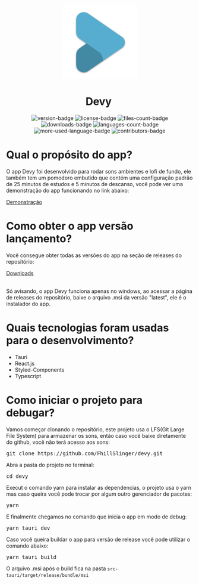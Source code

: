 <div align="center">
  <img width="200px" src="/public/favicons/android-chrome-512x512.png" alt="app-logo"/>
  <h1>Devy&nbsp;</h1>
</div>

<div align="center">
  <img src="https://img.shields.io/github/package-json/v/FhillSlinger/devy" alt="version-badge"/>
  <img src="https://img.shields.io/github/license/FhillSlinger/devy" alt="license-badge"/>
  <img src="https://img.shields.io/github/directory-file-count/FhillSlinger/devy" alt="files-count-badge"/>
  <img src="https://img.shields.io/github/downloads/FhillSlinger/devy/total" alt="downloads-badge"/>
  <img src="https://img.shields.io/github/languages/count/FhillSlinger/devy" alt="languages-count-badge"/>
  <img src="https://img.shields.io/github/languages/top/FhillSlinger/devy" alt="more-used-language-badge"/>
  <img src="https://img.shields.io/github/contributors/FhillSlinger/devy" alt="contributors-badge"/>
</div>

<div>
  <h1>Qual o propósito do app?</h1>
  <p>O app Devy foi desenvolvido para rodar sons ambientes e lofi de fundo, ele também tem um pomodoro embutido que contém uma configuração padrão de 25 minutos de estudos e 5 minutos de descanso, você pode ver uma demonstração do app funcionando no link abaixo:</p>
  <a href="https://www.dropbox.com/s/oyopzni2uolhbqx/20230107_091556.mp4?dl=0">Demonstração</a>
</div>

<div>
  <h1>Como obter o app versão lançamento?</h1>
  <p>Você consegue obter todas as versões do app na seção de releases do repositório:</p>
  <a href="https://github.com/FhillSlinger/devy/releases">Downloads</a>
  <br />
  <br />
  <p>Só avisando, o app Devy funciona apenas no windows, ao acessar a página de releases do repositório, baixe o arquivo .msi da versão "latest", ele é o instalador do app.</p>
</div>

<div>
  <h1>Quais tecnologias foram usadas para o desenvolvimento?</h1>
  <ul>
    <li>Tauri</li>
    <li>React.js</li>
    <li>Styled-Components</li>
    <li>Typescript</li>
  </ul>
</div>

<div>
  <h1>Como iniciar o projeto para debugar?</h1>
  <p>Vamos começar clonando o repositório, este projeto usa o LFS(Git Large File System) para armazenar os sons, então caso você baixe diretamente do github, você não terá acesso aos sons:</p>
  <pre>git clone https://github.com/FhillSlinger/devy.git</pre>
  <p>Abra a pasta do projeto no terminal:</p>
  <pre>cd devy</pre>
  <p>Execut o comando yarn para instalar as dependencias, o projeto usa o yarn mas caso queira você pode trocar por algum outro gerenciador de pacotes:</p>
  <pre>yarn</pre>
  <p>E finalmente chegamos no comando que inicia o app em modo de debug:</p>
  <pre>yarn tauri dev</pre>

  <p>Caso você queira buildar o app para versão de release você pode utilizar o comando abaixo:</p>
  <pre>yarn tauri build</pre>
  <p>O arquivo .msi após o build fica na pasta <code>src-tauri/target/release/bundle/msi</code> </p>
</div>
